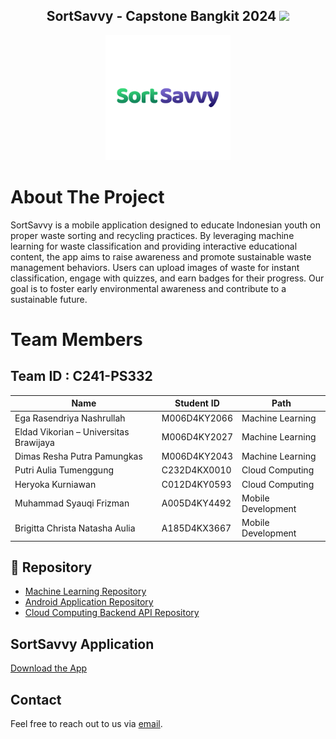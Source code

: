 <div align="center">
  <h2>
    SortSavvy - Capstone Bangkit 2024 <img src="https://media.giphy.com/media/hvRJCLFzcasrR4ia7z/giphy.gif" width="25px">
  </h2>
</div>
<div align="center">
  <a href="https://github.com/SortSavvy-C241-PS332/">
    <img src="https://github.com/SortSavvy-C241-PS332/.github/blob/main/profile/Textmark%20logo.png" alt="Logo" width="200" height="200">
  </a>
</div>

# About The Project

SortSavvy is a mobile application designed to educate Indonesian youth on proper waste sorting and recycling practices. By leveraging machine learning for waste classification and providing interactive educational content, the app aims to raise awareness and promote sustainable waste management behaviors. Users can upload images of waste for instant classification, engage with quizzes, and earn badges for their progress. Our goal is to foster early environmental awareness and contribute to a sustainable future.

# Team Members
## Team ID : C241-PS332

| Name                   | Student ID  | Path               |
|------------------------|-------------|--------------------|
| Ega Rasendriya Nashrullah        | M006D4KY2066 | Machine Learning   |
| Eldad Vikorian – Universitas Brawijaya | M006D4KY2027 | Machine Learning   |
| Dimas Resha Putra Pamungkas        | M006D4KY2043 | Machine Learning   |
| Putri Aulia Tumenggung   | C232D4KX0010 | Cloud Computing    |
| Heryoka Kurniawan             | C012D4KY0593 | Cloud Computing    |
| Muhammad Syauqi Frizman       | A005D4KY4492 | Mobile Development |
| Brigitta Christa Natasha Aulia       | A185D4KX3667 | Mobile Development |

## 📁 Repository

- [Machine Learning Repository](https://github.com/SortSavvy-C241-PS332/SortSavvy_MachineLearning)
- [Android Application Repository](https://github.com/SortSavvy-C241-PS332/SortSavvy_Mobile)
- [Cloud Computing Backend API Repository](https://github.com/SortSavvy-C241-PS332/SortSavvy_BackendCloudComputing)

## SortSavvy Application

[Download the App](https://drive.google.com/drive/folders/1PnB6N0ouw3_fDcdHn9yJqjj-UV6J1f0-?usp=sharing)

## Contact

Feel free to reach out to us via [email](mailto:C241-PS332@bangkit.academy).

